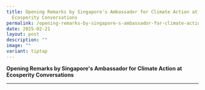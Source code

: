 ```yaml
---
title: Opening Remarks by Singapore's Ambassador for Climate Action at Temasek
  Ecosperity Conversations
permalink: /opening-remarks-by-singapore-s-ambassador-for-climate-action-at-temasek-ecosperity-conversations/
date: 2025-02-21
layout: post
description: ""
image: ""
variant: tiptap
---
```

<p><strong>Opening Remarks by Singapore's Ambassador for Climate Action at  Ecosperity Conversations</strong>
</p>
<hr>
<p></p>
<h3></h3>
<p></p>